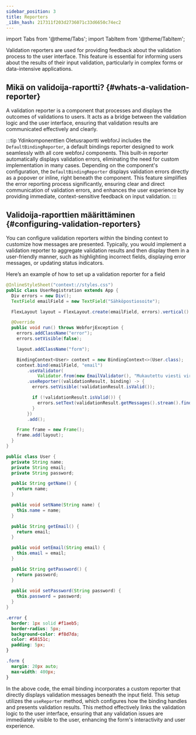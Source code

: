 ```yaml
---
sidebar_position: 3
title: Reporters
_i18n_hash: 217311f203d2736071c33d6650c74ec2
---
```

import Tabs from '@theme/Tabs';
import TabItem from '@theme/TabItem';

Validation reporters are used for providing feedback about the validation process to the user interface. This feature is essential for informing users about the results of their input validation, particularly in complex forms or data-intensive applications.

## Mikä on validoija-raportti? {#whats-a-validation-reporter}

A validation reporter is a component that processes and displays the outcomes of validations to users. It acts as a bridge between the validation logic and the user interface, ensuring that validation results are communicated effectively and clearly.

:::tip Ydinkomponenttien Oletusraportti
webforJ includes the `DefaultBindingReporter`, a default bindings reporter designed to work seamlessly with all core webforJ components. This built-in reporter automatically displays validation errors, eliminating the need for custom implementation in many cases. Depending on the component's configuration, the `DefaultBindingReporter` displays validation errors directly as a popover or inline, right beneath the component. This feature simplifies the error reporting process significantly, ensuring clear and direct communication of validation errors, and enhances the user experience by providing immediate, context-sensitive feedback on input validation.
:::

## Validoija-raporttien määrittäminen {#configuring-validation-reporters}

You can configure validation reporters within the binding context to customize how messages are presented. Typically, you would implement a validation reporter to aggregate validation results and then display them in a user-friendly manner, such as highlighting incorrect fields, displaying error messages, or updating status indicators.

Here’s an example of how to set up a validation reporter for a field

<Tabs>
<TabItem value="UserRegistration" label="UserRegistration.java">

```java showLineNumbers
@InlineStyleSheet("context://styles.css")
public class UserRegistration extends App {
  Div errors = new Div();
  TextField emailField = new TextField("Sähköpostiosoite");

  FlexLayout layout = FlexLayout.create(emailField, errors).vertical().build();

  @Override
  public void run() throws WebforjException {
    errors.addClassName("error");
    errors.setVisible(false);

    layout.addClassName("form");

    BindingContext<User> context = new BindingContext<>(User.class);
    context.bind(emailField, "email")
        .useValidator(
            Validator.from(new EmailValidator(), "Mukautettu viesti virheellisestä sähköpostiosoitteesta"))
        .useReporter((validationResult, binding) -> {
          errors.setVisible(!validationResult.isValid());

          if (!validationResult.isValid()) {
            errors.setText(validationResult.getMessages().stream().findFirst().orElse(""));
          }
        })
        .add();

    Frame frame = new Frame();
    frame.add(layout);
  }
}
```

</TabItem>
<TabItem value="User" label="User.java">

```java showLineNumbers
public class User {
  private String name;
  private String email;
  private String password;

  public String getName() {
    return name;
  }

  public void setName(String name) {
    this.name = name;
  }

  public String getEmail() {
    return email;
  }

  public void setEmail(String email) {
    this.email = email;
  }

  public String getPassword() {
    return password;
  }
  
  public void setPassword(String password) {
    this.password = password;
  }
}
```

</TabItem>
<TabItem value="styles" label="styles.css">

```css showLineNumbers
.error {
  border: 1px solid #f1aeb5;
  border-radius: 5px;
  background-color: #f8d7da;
  color: #58151c;
  padding: 5px;
}

.form {
  margin: 20px auto;
  max-width: 400px;
}
```

</TabItem>
</Tabs>

In the above code, the email binding incorporates a custom reporter that directly displays validation messages beneath the input field. This setup utilizes the `useReporter` method, which configures how the binding handles and presents validation results. This method effectively links the validation logic to the user interface, ensuring that any validation issues are immediately visible to the user, enhancing the form's interactivity and user experience.

